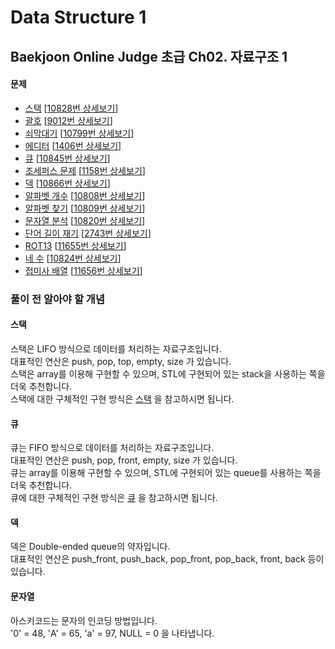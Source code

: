 Data Structure 1
================

Baekjoon Online Judge 초급 Ch02. 자료구조 1
----------------------------------------

#### 문제

* [스택](./Stack) [[10828번 상세보기](https://www.acmicpc.net/problem/10828)]
* [괄호](./Parenthesis) [[9012번 상세보기](https://www.acmicpc.net/problem/9012)]
* [쇠막대기](./Metal_Rod) [[10799번 상세보기](https://www.acmicpc.net/problem/10799)]
* [에디터](./Editor) [[1406번 상세보기](https://www.acmicpc.net/problem/1406)]
* [큐](./Queue) [[10845번 상세보기](https://www.acmicpc.net/problem/10845)]
* [조세퍼스 문제](./Josephus) [[1158번 상세보기](https://www.acmicpc.net/problem/1158)]
* [덱](./Deque) [[10866번 상세보기](https://www.acmicpc.net/problem/10866)]
* [알파벳 개수](./Number_of_Alphabet) [[10808번 상세보기](https://www.acmicpc.net/problem/10808)]
* [알파벳 찾기](./Search_for_Alphabet) [[10809번 상세보기](https://www.acmicpc.net/problem/10809)]
* [문자열 분석](./String_Analysis) [[10820번 상세보기](https://www.acmicpc.net/problem/10820)]
* [단어 길이 재기](./Word_Length) [[2743번 상세보기](https://www.acmicpc.net/problem/2743)]
* [ROT13](./ROT13) [[11655번 상세보기](https://www.acmicpc.net/problem/11655)]
* [네 수](./Four_Number) [[10824번 상세보기](https://www.acmicpc.net/problem/10824)]
* [접미사 배열](./Suffix_Array) [[11656번 상세보기](https://www.acmicpc.net/problem/11656)]

### 풀이 전 알아야 할 개념

#### 스택

스택은 LIFO 방식으로 데이터를 처리하는 자료구조입니다.  
대표적인 연산은 push, pop, top, empty, size 가 있습니다.  
스택은 array를 이용해 구현할 수 있으며, STL에 구현되어 있는 stack을 사용하는 쪽을 더욱 추천합니다.  
스택에 대한 구체적인 구현 방식은 [스택](./Stack) 을 참고하시면 됩니다.

#### 큐

큐는 FIFO 방식으로 데이터를 처리하는 자료구조입니다.  
대표적인 연산은 push, pop, front, empty, size 가 있습니다.  
큐는 array를 이용해 구현할 수 있으며, STL에 구현되어 있는 queue를 사용하는 쪽을 더욱 추천합니다.  
큐에 대한 구체적인 구현 방식은 [큐](./Queue) 을 참고하시면 됩니다.

#### 덱

덱은 Double-ended queue의 약자입니다.  
대표적인 연산은 push_front, push_back, pop_front, pop_back, front, back 등이 있습니다.  

#### 문자열

아스키코드는 문자의 인코딩 방법입니다.  
'0' = 48, 'A' = 65, 'a' = 97, NULL = 0 을 나타냅니다.  